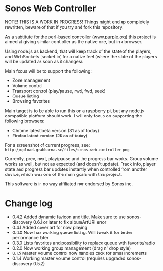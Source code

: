 Sonos Web Controller
====================

NOTE! THIS IS A WORK IN PROGRESS! Things might end up completely rewritten, beware of that if you try and fork this repository.

As a subtitute for the perl-based controller (www.purple.org) this project is aimed at giving similar controller as the native one, but in a browser.

Using node.js as backend, that will keep track of the state of the players, and WebSockets (socket.io) for a native feel (where the state of the players will be updated as soon as it changes).

Main focus will be to support the following:

 * Zone management
 * Volume control
 * Transport control (play/pause, rwd, fwd, seek)
 * Queue listing
 * Browsing favorites

Main target is to be able to run this on a raspberry pi, but any node.js compatible platform should work. I will only focus on supporting the following browsers:

* Chrome latest beta version (31 as of today)
* Firefox latest version (25 as of today)

For a screenshot of current progress, see: `http://upload.grabbarna.se/files/sonos-web-controller.png`

Currently, prev, next, play/pause and the progress bar works. Group volume works as well, but not as expected (and doesn't update). Track info, player state and progress bar updates instantly when controlled from another device, which was one of the main goals with this project.

This software is in no way affiliated nor endorsed by Sonos inc.

Change log
==========

 * 0.4.2 Added dynamic favicon and title. Make sure to use sonos-discovery 0.6.1 or later to fix albumArtURI error
 * 0.4.1 Added cover art for now playing
 * 0.4.0 Now has working queue listing. Will tweak it for better performance later
 * 0.3.0 Lists favorites and possibility to replace queue with favorite/radio
 * 0.2.0 Now working group management (drag n' drop style)
 * 0.1.5 Master volume control now handles click for small increments
 * 0.1.4 Working master volume control (requires upgraded sonos-discovery 0.5.2)